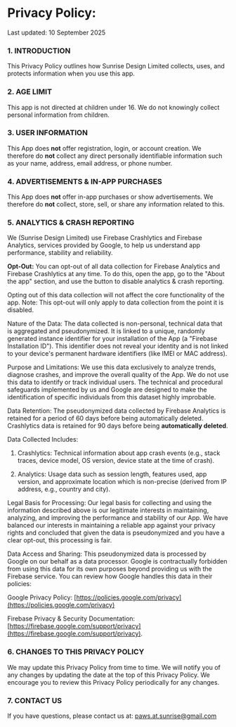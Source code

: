 # Privacy Policy:

Last updated: 10 September 2025

### 1. INTRODUCTION

This Privacy Policy outlines how Sunrise Design Limited collects, uses, and protects information when you use this app.

### 2. AGE LIMIT

This app is not directed at children under 16. We do not knowingly collect personal information from children.

### 3. USER INFORMATION

This App does **not** offer registration, login, or account creation. We therefore do **not** collect any direct personally identifiable information such as your name, address, email address, or phone number.

### 4. ADVERTISEMENTS & IN-APP PURCHASES

This App does **not** offer in-app purchases or show advertisements. We therefore do **not** collect, store, sell, or share any information related to this.

### 5. ANALYTICS & CRASH REPORTING

We (Sunrise Design Limited) use Firebase Crashlytics and Firebase Analytics, services provided by Google, to help us understand app performance, stability and reliability.

**Opt-Out:** You can opt-out of all data collection for Firebase Analytics and Firebase Crashlytics at any time. To do this, open the app, go to the "About the app" section, and use the button to disable analytics & crash reporting.

Opting out of this data collection will not affect the core functionality of the app. Note: This opt-out will only apply to data collection from the point it is disabled.

Nature of the Data: The data collected is non-personal, technical data that is aggregated and pseudonymized. It is linked to a unique, randomly generated instance identifier for your installation of the App (a "Firebase Installation ID"). This identifier does not reveal your identity and is not linked to your device's permanent hardware identifiers (like IMEI or MAC address).

Purpose and Limitations: We use this data exclusively to analyze trends, diagnose crashes, and improve the overall quality of the App. We do not use this data to identify or track individual users. The technical and procedural safeguards implemented by us and Google are designed to make the identification of specific individuals from this dataset highly improbable.

Data Retention: The pseudonymized data collected by Firebase Analytics is retained for a period of 60 days before being automatically deleted. Crashlytics data is retained for 90 days before being **automatically deleted**.

Data Collected Includes:

1. Crashlytics: Technical information about app crash events (e.g., stack traces, device model, OS version, device state at the time of crash).

2. Analytics: Usage data such as session length, features used, app version, and approximate location which is non-precise (derived from IP address, e.g., country and city).

Legal Basis for Processing: Our legal basis for collecting and using the information described above is our legitimate interests in maintaining, analyzing, and improving the performance and stability of our App. We have balanced our interests in maintaining a reliable app against your privacy rights and concluded that given the data is pseudonymized and you have a clear opt-out, this processing is fair.

Data Access and Sharing: This pseudonymized data is processed by Google on our behalf as a data processor. Google is contractually forbidden from using this data for its own purposes beyond providing us with the Firebase service. You can review how Google handles this data in their policies:

Google Privacy Policy: [https://policies.google.com/privacy](https://policies.google.com/privacy) 

Firebase Privacy & Security Documentation: [https://firebase.google.com/support/privacy](https://firebase.google.com/support/privacy).

### 6. CHANGES TO THIS PRIVACY POLICY

We may update this Privacy Policy from time to time. We will notify you of any changes by updating the date at the top of this Privacy Policy. We encourage you to review this Privacy Policy periodically for any changes.

### 7. CONTACT US

If you have questions, please contact us at: paws.at.sunrise@gmail.com

